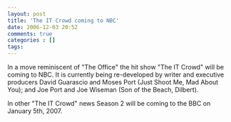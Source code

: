 ```yaml
---
layout: post
title: 'The IT Crowd coming to NBC'
date: 2006-12-03 20:52
comments: true
categories : []
tags:
---
```

In a move reminiscent of "The Office" the hit show "The IT Crowd" will be coming to NBC. It is currently being re-developed by writer and executive producers David Guarascio and Moses Port (Just Shoot Me, Mad About You); and Joe Port and Joe Wiseman (Son of the Beach, Dilbert).

In other "The IT Crowd" news Season 2 will be coming to the BBC on January 5th, 2007.

